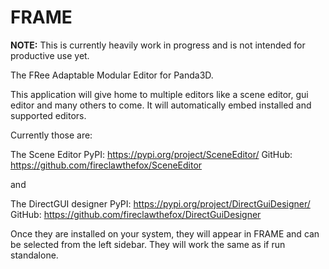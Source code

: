# FRAME

**NOTE:** This is currently heavily work in progress and is not intended for productive use yet.

The FRee Adaptable Modular Editor for Panda3D.

This application will give home to multiple editors like a scene editor, gui editor and many others to come. It will automatically embed installed and supported editors.

Currently those are:

The Scene Editor
PyPI:
https://pypi.org/project/SceneEditor/
GitHub:
https://github.com/fireclawthefox/SceneEditor

and

The DirectGUI designer
PyPI:
https://pypi.org/project/DirectGuiDesigner/
GitHub:
https://github.com/fireclawthefox/DirectGuiDesigner

Once they are installed on your system, they will appear in FRAME and can be selected from the left sidebar. They will work the same as if run standalone.
